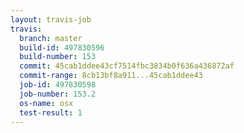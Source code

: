 ```yaml
---
layout: travis-job
travis:
  branch: master
  build-id: 497830596
  build-number: 153
  commit: 45cab1ddee43cf7514fbc3834b0f636a436872af
  commit-range: 8cb13bf8a911...45cab1ddee43
  job-id: 497830598
  job-number: 153.2
  os-name: osx
  test-result: 1
---
```

